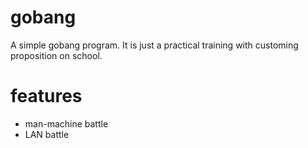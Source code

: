 # gobang
A simple gobang program. It is just a practical training with customing proposition on school.

# features
- man-machine battle
- LAN battle
